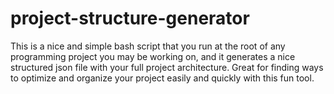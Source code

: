 # project-structure-generator
This is a nice and simple bash script that you run at the root of any programming project you may be working on, and it generates a nice structured json file with your full project architecture. Great for finding ways to optimize and organize your project easily and quickly with this fun tool.
